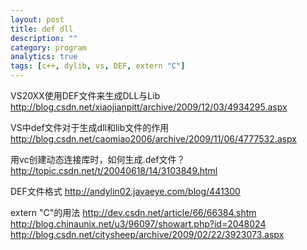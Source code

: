 ```yaml
---
layout: post
title: def dll
description: ""
category: program
analytics: true
tags: [c++, dylib, vs, DEF, extern "C"]
---
```


VS20XX使用DEF文件来生成DLL与Lib
http://blog.csdn.net/xiaojianpitt/archive/2009/12/03/4934295.aspx

VS中def文件对于生成dll和lib文件的作用
http://blog.csdn.net/caomiao2006/archive/2009/11/06/4777532.aspx

用vc创建动态连接库时，如何生成.def文件？
http://topic.csdn.net/t/20040618/14/3103849.html

DEF文件格式
http://andylin02.javaeye.com/blog/441300

extern "C"的用法
http://dev.csdn.net/article/66/66384.shtm
http://blog.chinaunix.net/u3/96097/showart.php?id=2048024
http://blog.csdn.net/citysheep/archive/2009/02/22/3923073.aspx
